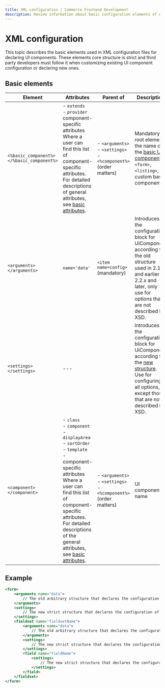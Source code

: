 ```yaml
---
title: XML configuration | Commerce Frontend Development
description: Review information about basic configuration elements of Adobe Commerce and Magento Open Source UI components.
---
```


# XML configuration

This topic describes the basic elements used in XML configuration files for declaring UI components. These elements core structure is strict and third party developers must follow it when customizing existing UI component configuration or declaring new ones.

## Basic elements

| Element                                   | Attributes                                                                                                                                                                                                                                                                                                   | Parent of                                                                       | Description                                                                                                                                                                                  |
|-------------------------------------------|--------------------------------------------------------------------------------------------------------------------------------------------------------------------------------------------------------------------------------------------------------------------------------------------------------------|---------------------------------------------------------------------------------|----------------------------------------------------------------------------------------------------------------------------------------------------------------------------------------------|
| `<%basic_component%></%basic_component%>` | - `extends`<br />- `provider`<br />component-specific attributes<br />Where a user can find this list of component-specific attributes.<br />For detailed descriptions of general attributes, see [basic attributes](basic-attributes.md).                                                                   | - `<arguments>`<br />- `<settings>`<br />- `<%component%>`<br />(order matters) | Mandatory root element, the name of the [basic UI component](../index.md#general-structure): `<form>`, `<listing>`, or custom basic component.                                               |
| `<arguments></arguments>`                 | `name='data'`                                                                                                                                                                                                                                                                                                | `<item name=config>` (mandatory)                                                | Introduces the configuration block for UiComponent according to the old structure used in 2.1.x and earlier. In 2.2.x and later, only use for options that are not described in XSD.         |
| `<settings></settings>`                   | ---                                                                                                                                                                                                                                                                                                          |                                                                                 | Introduces the configuration block for UiComponent according to the [new structure](semantic-configuration.md). Use for configuring all options, except those that are not described in XSD. |
| `<component></component>`                 | - `class`<br />- `component`<br />- `displayArea`<br />- `sortOrder`<br />- `template`<br />- component-specific attributes<br />Where a user can find this list of component-specific attributes.<br />For detailed descriptions of the general attributes, see [basic attributes](/basic-attributes.md). | - `<arguments>`<br />- `<settings>`<br />- `<%component%>`<br />(order matters) | UI component name                                                                                                                                                                            |

## Example

```xml
<form>
    <arguments name="data">
        // The old arbitrary structure that declares the configuration of the Form component
    </arguments>
    <settings>
        // The new strict structure that declares the configuration of the Form component
    </settings>
    <fieldset name="fieldsetName">
        <arguments name="data">
            // The old arbitrary structure that declares the configuration of the Fieldset component.
        </arguments>
        <settings>
            // The new strict structure that declares the configuration of the Fieldset component
        </settings>
        <field name="fieldName">
            <settings>
                // The new strict structure that declares the configuration of the Field component
            </settings>
        </field>
    </fieldset>
</form>
```
